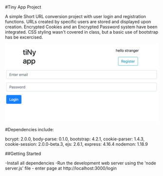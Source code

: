 #Tiny App Project

A simple Short URL conversion project with user login and registration functions. URLs created by specific users are stored and displayed upon creation. Encrypted Cookies and an Encrypted Password system have been integrated. CSS styling wasn't covered in class, but a basic use of bootstrap has be excercised. 

!["screen cap of login"](https://github.com/cepholopoddreamz/tinyapp-1/blob/master/images/loginpage.png)


#Dependencies include: 

bcrypt: 2.0.0,
body-parse: 0.1.0,
bootstrap: 4.2.1,
cookie-parser: 1.4.3,
cookie-session: 2.0.0-beta.3,
ejs: 2.6.1,
express: 4.16.4
nodemon: 1.18.9

##Getting Started

-Install all dependencies
-Run the development web server using the 'node server.js' file - enter page at http://localhost:3000/login
